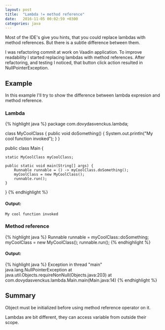 ```yaml
---
layout: post
title:  "Lambda != method reference"
date:   2016-11-05 00:02:59 +0300
categories: java
---
```

Most of the IDE's give you hints, that you could replace lambdas with method references.
But there is a subtle difference between them.

I was refactoring commit at work on Vaadin application.
To improve readability I started replacing lambdas with method references.
After refactoring, and testing I noticed, that button click action resulted in NullPointerException.

## Example
In this example I'll try to show the difference between lambda expresion and method reference.

### Lambda
{% highlight java %}
package com.dovydasvenckus.lambda;

class MyCoolClass {
    public void doSomething() {
        System.out.println("My cool function invoked");
    }
}

public class Main {

    static MyCoolClass myCoolClass;

    public static void main(String[] args) {
        Runnable runnable = () -> myCoolClass.doSomething();
        myCoolClass = new MyCoolClass();
        runnable.run();
    }
}
{% endhighlight %}

#### Output:

    My cool function invoked

### Method reference

{% highlight java %}
Runnable runnable = myCoolClass::doSomething;
myCoolClass = new MyCoolClass();
runnable.run();
{% endhighlight %}

#### Output:

{% highlight java %}
Exception in thread "main" java.lang.NullPointerException
	at java.util.Objects.requireNonNull(Objects.java:203)
	at com.dovydasvenckus.lambda.Main.main(Main.java:14)
{% endhighlight %}

## Summary
Object must be initialized before using method reference operator on it.

Lambdas are bit different, they can access variable from outside their scope.
